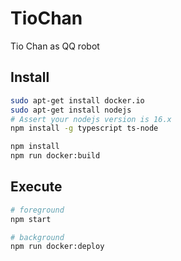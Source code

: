 # TioChan
Tio Chan as QQ robot

## Install 

```bash
sudo apt-get install docker.io
sudo apt-get install nodejs 
# Assert your nodejs version is 16.x
npm install -g typescript ts-node

npm install
npm run docker:build
```

## Execute

```bash
# foreground
npm start

# background
npm run docker:deploy
```
